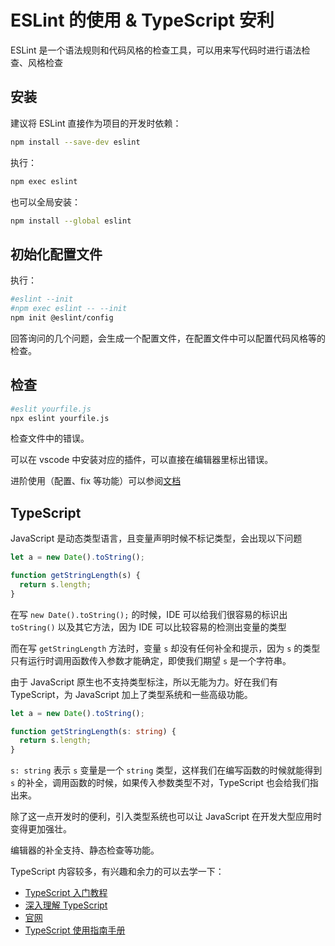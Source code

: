 # ESLint 的使用 & TypeScript 安利

ESLint 是一个语法规则和代码风格的检查工具，可以用来写代码时进行语法检查、风格检查

## 安装

建议将 ESLint 直接作为项目的开发时依赖：

```bash
npm install --save-dev eslint
```

执行：

```bash
npm exec eslint
```

也可以全局安装：

```bash
npm install --global eslint
```

## 初始化配置文件

执行：

```bash
#eslint --init
#npm exec eslint -- --init
npm init @eslint/config
```

回答询问的几个问题，会生成一个配置文件，在配置文件中可以配置代码风格等的检查。

## 检查

```bash
#eslit yourfile.js
npx eslint yourfile.js
```

检查文件中的错误。

可以在 vscode 中安装对应的插件，可以直接在编辑器里标出错误。

进阶使用（配置、fix 等功能）可以参阅[文档](https://eslint.org/docs/latest/)

## TypeScript

JavaScript 是动态类型语言，且变量声明时候不标记类型，会出现以下问题

```javascript
let a = new Date().toString();

function getStringLength(s) {
  return s.length;
}
```

在写 `new Date().toString();` 的时候，IDE 可以给我们很容易的标识出 `toString()` 以及其它方法，因为 IDE 可以比较容易的检测出变量的类型

而在写 `getStringLength` 方法时，变量 `s` 却没有任何补全和提示，因为 `s` 的类型只有运行时调用函数传入参数才能确定，即使我们期望 `s` 是一个字符串。

由于 JavaScript 原生也不支持类型标注，所以无能为力。好在我们有 TypeScript，为 JavaScript 加上了类型系统和一些高级功能。

```typescript
let a = new Date().toString();

function getStringLength(s: string) {
  return s.length;
}
```

`s: string` 表示 `s` 变量是一个 `string` 类型，这样我们在编写函数的时候就能得到 `s` 的补全，调用函数的时候，如果传入参数类型不对，TypeScript 也会给我们指出来。

除了这一点开发时的便利，引入类型系统也可以让 JavaScript 在开发大型应用时变得更加强壮。

编辑器的补全支持、静态检查等功能。

TypeScript 内容较多，有兴趣和余力的可以去学一下：

- [TypeScript 入门教程](https://ts.xcatliu.com/)
- [深入理解 TypeScript](https://jkchao.github.io/typescript-book-chinese/)
- [官网](https://www.typescriptlang.org/)
- [TypeScript 使用指南手册](https://www.patrickzhong.com/TypeScript/)
